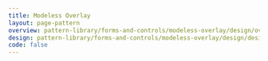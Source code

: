 ```yaml
---
title: Modeless Overlay
layout: page-pattern
overview: pattern-library/forms-and-controls/modeless-overlay/design/overview.md
design: pattern-library/forms-and-controls/modeless-overlay/design/design.md
code: false
---
```

